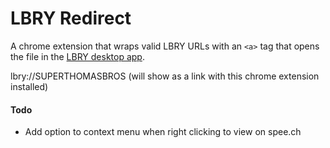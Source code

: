 # LBRY Redirect

A chrome extension that wraps valid LBRY URLs with an `<a>` tag that opens the file in the [LBRY desktop app](https://github.com/lbryio/lbry-desktop).

lbry://SUPERTHOMASBROS (will show as a link with this chrome extension installed)

#### Todo
- Add option to context menu when right clicking to view on spee.ch

